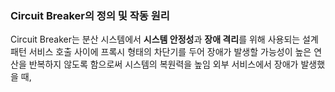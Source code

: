 ### Circuit Breaker의 정의 및 작동 원리
Circuit Breaker는 분산 시스템에서 **시스템 안정성**과 **장애 격리**를 위해 사용되는 설계 패턴
서비스 호출 사이에 프록시 형태의 차단기를 두어 장애가 발생할 가능성이 높은 연산을 반복하지 않도록 함으로써 시스템의 복원력을 높임
외부 서비스에서 장애가 발생했을 때, 